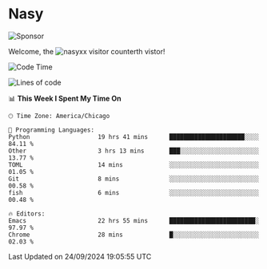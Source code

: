 # Nasy

<!--
<p align="center">
<img height="200" src="https://github-readme-stats.vercel.app/api?username=nasyxx&count_private=true&show_icons=true&theme=dracula&include_all_commits=true"/>
<img height="200" src="https://github-readme-stats.vercel.app/api/top-langs/?username=nasyxx&theme=dracula&hide=html,jupyter+notebook&count_private=true&show_icons=true"/>
</p>

  
----------------
-->

![Sponsor](https://img.shields.io/static/v1.svg?label=Sponsor&message=%E2%9D%A4&logo=GitHub&style=flat&color=pink)
 
Welcome, the ![nasyxx visitor counter](https://count.getloli.com/get/@nasyxx?theme=rule34)th vistor!
 
<!--START_SECTION:waka-->
![Code Time](http://img.shields.io/badge/Code%20Time-4%2C659%20hrs%2016%20mins-blue)

![Lines of code](https://img.shields.io/badge/From%20Hello%20World%20I%27ve%20Written-0%20lines%20of%20code-blue)

📊 **This Week I Spent My Time On** 

```text
🕑︎ Time Zone: America/Chicago

💬 Programming Languages: 
Python                   19 hrs 41 mins      █████████████████████░░░░   84.11 % 
Other                    3 hrs 13 mins       ███░░░░░░░░░░░░░░░░░░░░░░   13.77 % 
TOML                     14 mins             ░░░░░░░░░░░░░░░░░░░░░░░░░   01.05 % 
Git                      8 mins              ░░░░░░░░░░░░░░░░░░░░░░░░░   00.58 % 
fish                     6 mins              ░░░░░░░░░░░░░░░░░░░░░░░░░   00.48 % 

🔥 Editors: 
Emacs                    22 hrs 55 mins      ████████████████████████░   97.97 % 
Chrome                   28 mins             █░░░░░░░░░░░░░░░░░░░░░░░░   02.03 % 
```


 Last Updated on 24/09/2024 19:05:55 UTC
<!--END_SECTION:waka-->

<!-- ![visitors](https://visitor-badge.laobi.icu/badge?page_id=nasyxx.nasyxx) -->
